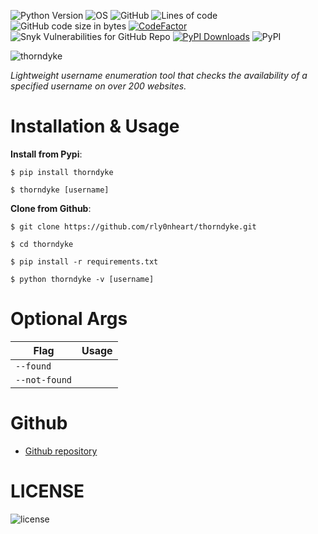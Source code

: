 ![Python Version](https://img.shields.io/badge/python-3.x-blue?style=flat-square&logo=python)
![OS](https://img.shields.io/badge/OS-GNU%2FLinux-red?style=flat-square&logo=linux)
![GitHub](https://img.shields.io/github/license/rly0nheart/thorndyke?style=flat-square&logo=pypi)
![Lines of code](https://img.shields.io/tokei/lines/github/rly0nheart/thorndyke?style=flat-square&logo=github)
![GitHub code size in bytes](https://img.shields.io/github/languages/code-size/rly0nheart/thorndyke?style=flat-square&logo=github)
[![CodeFactor](https://www.codefactor.io/repository/github/rly0nheart/thorndyke/badge)](https://www.codefactor.io/repository/github/rly0nheart/thorndyke)
![Snyk Vulnerabilities for GitHub Repo](https://img.shields.io/snyk/vulnerabilities/github/rly0nheart/thorndyke?style=flat-square&logo=pypi)
[![PyPI Downloads](https://pepy.tech/badge/thorndyke)](https://pepy.tech/project/thorndyke)
![PyPI](https://img.shields.io/pypi/v/thorndyke?style=flat-square&logo=pypi)

![thorndyke](https://user-images.githubusercontent.com/74001397/150099726-cd58d0af-6385-4633-a550-405f3318f8a3.gif)

*Lightweight username enumeration tool that checks the availability of a specified username on over 200 websites.*

# Installation & Usage
**Install from Pypi**:

```
$ pip install thorndyke
```

```
$ thorndyke [username]
```


**Clone from Github**:

```
$ git clone https://github.com/rly0nheart/thorndyke.git
```

```
$ cd thorndyke
```

```
$ pip install -r requirements.txt
```

```
$ python thorndyke -v [username]
```

# Optional Args
| Flag |Usage|
| ------------- |:---------:|
| <code>--found</code>  |    |  *return found results only*  |
| <code>--not-found</code>  |    |  *return not found results only*  |

# Github
* [Github repository](https://github.com/rly0nheart/thorndyke)


# LICENSE
![license](https://user-images.githubusercontent.com/74001397/137917929-2f2cdb0c-4d1d-4e4b-9f0d-e01589e027b5.png)
